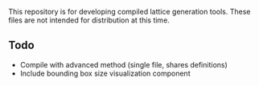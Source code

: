 This repository is for developing compiled lattice generation tools. These files are not intended for distribution at this time.

## Todo
- Compile with advanced method (single file, shares definitions)
- Include bounding box size visualization component